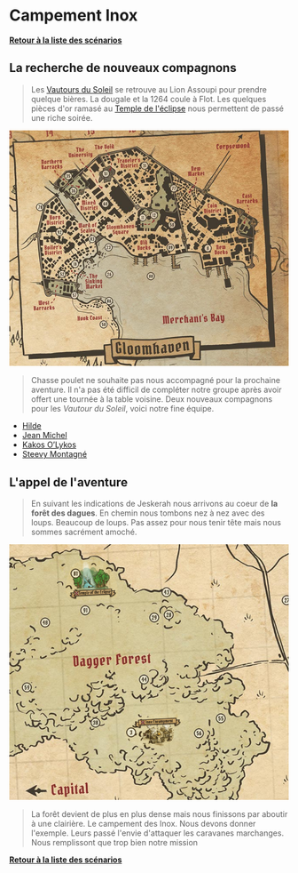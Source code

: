 # Campement Inox

**[Retour à la liste des scénarios][accueil]**

## La recherche de nouveaux compagnons

> Les [Vautours du Soleil][party] se retrouve au Lion Assoupi pour prendre quelque bières. La dougale et la 1264 coule à Flot.
Les quelques pièces d'or ramasé au [Temple de l'éclipse][temple] nous permettent de passé une riche soirée.

![illustration][gloomhaven_before]

> Chasse poulet ne souhaite pas nous accompagné pour la prochaine aventure. Il n'a pas été difficil de compléter notre groupe après avoir offert
une tournée à la table voisine. Deux nouveaux compagnons pour les *Vautour du Soleil*, voici notre fine équipe.
* [Hilde][scoundrel]
* [Jean Michel][brute]
* [Kakos O’Lykos][spellweaver]
* [Steevy Montagné][tinkerer]

## L'appel de l'aventure

> En suivant les indications de Jeskerah nous arrivons au coeur de **la forêt des dagues**. En chemin nous tombons nez à nez avec des loups. Beaucoup de loups.
Pas assez pour nous tenir tête mais nous sommes sacrément amoché.

![illustration][camp]

> La forêt devient de plus en plus dense mais nous finissons par aboutir à une clairière. Le campement des Inox. Nous devons donner l'exemple. Leurs passé l'envie
d'attaquer les caravanes marchanges. Nous remplissont que trop bien notre mission

**[Retour à la liste des scénarios][accueil]**

<!-- url references -->
[accueil]: ../../README.md

[party]: ../../party/vautour_soleil.md "party"

[temple]: ../temple/scenario.md

[tinkerer]: ../../characters/tinkerer.md "Tinkerer"
[brute]: ../../characters/brute.md "brute"
[scoundrel]: ../../characters/scoundrel.md "Tinkerer"
[spellweaver]: ../../characters/spellweaver.md "Tinkerer"

<!-- image reference -->
[gloomhaven_before]: ./gloomhaven.PNG
[camp]: ./goto.PNG

